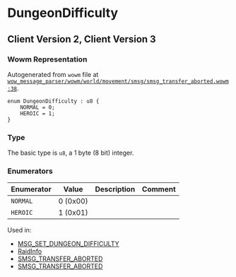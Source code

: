 # DungeonDifficulty

## Client Version 2, Client Version 3

### Wowm Representation

Autogenerated from `wowm` file at [`wow_message_parser/wowm/world/movement/smsg/smsg_transfer_aborted.wowm:38`](https://github.com/gtker/wow_messages/tree/main/wow_message_parser/wowm/world/movement/smsg/smsg_transfer_aborted.wowm#L38).

```rust,ignore
enum DungeonDifficulty : u8 {
    NORMAL = 0;
    HEROIC = 1;
}
```
### Type
The basic type is `u8`, a 1 byte (8 bit) integer.
### Enumerators
| Enumerator | Value  | Description | Comment |
| --------- | -------- | ----------- | ------- |
| `NORMAL` | 0 (0x00) |  |  |
| `HEROIC` | 1 (0x01) |  |  |

Used in:
* [MSG_SET_DUNGEON_DIFFICULTY](msg_set_dungeon_difficulty.md)
* [RaidInfo](raidinfo.md)
* [SMSG_TRANSFER_ABORTED](smsg_transfer_aborted.md)
* [SMSG_TRANSFER_ABORTED](smsg_transfer_aborted.md)

